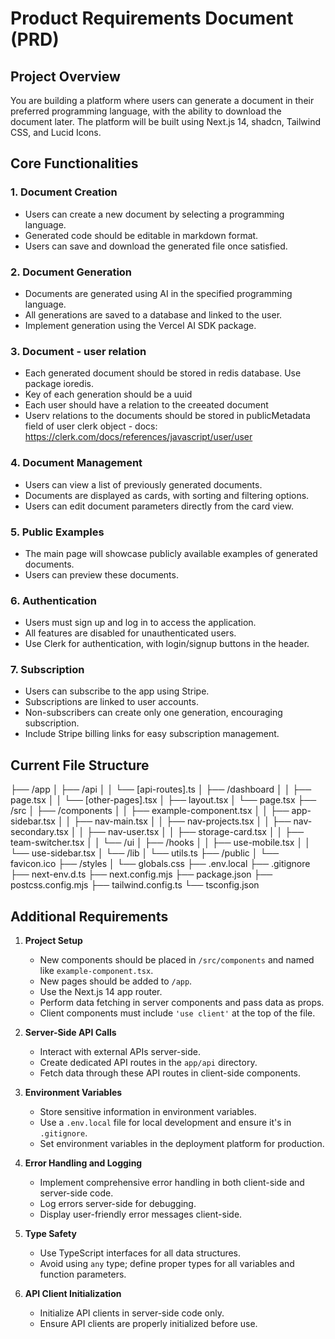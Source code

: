 # Product Requirements Document (PRD)

## Project Overview

You are building a platform where users can generate a document in their preferred programming language, with the ability to download the document later. The platform will be built using Next.js 14, shadcn, Tailwind CSS, and Lucid Icons.

## Core Functionalities

### 1. Document Creation

- Users can create a new document by selecting a programming language.
- Generated code should be editable in markdown format.
- Users can save and download the generated file once satisfied.

### 2. Document Generation

- Documents are generated using AI in the specified programming language.
- All generations are saved to a database and linked to the user.
- Implement generation using the Vercel AI SDK package.

### 3. Document - user relation

- Each generated document should be stored in redis database. Use package ioredis.
- Key of each generation should be a uuid
- Each user should have a relation to the creeated document
- Userv relations to the documents should be stored in publicMetadata field of user clerk object - docs: https://clerk.com/docs/references/javascript/user/user

### 4. Document Management

- Users can view a list of previously generated documents.
- Documents are displayed as cards, with sorting and filtering options.
- Users can edit document parameters directly from the card view.

### 5. Public Examples

- The main page will showcase publicly available examples of generated documents.
- Users can preview these documents.

### 6. Authentication

- Users must sign up and log in to access the application.
- All features are disabled for unauthenticated users.
- Use Clerk for authentication, with login/signup buttons in the header.

### 7. Subscription

- Users can subscribe to the app using Stripe.
- Subscriptions are linked to user accounts.
- Non-subscribers can create only one generation, encouraging subscription.
- Include Stripe billing links for easy subscription management.

## Current File Structure

├── /app
│ ├── /api
│ │ └── [api-routes].ts
│ ├── /dashboard
│ │ ├── page.tsx
│ │ └── [other-pages].tsx
│ ├── layout.tsx
│ └── page.tsx
├── /src
│ ├── /components
│ │ ├── example-component.tsx
│ │ ├── app-sidebar.tsx
│ │ ├── nav-main.tsx
│ │ ├── nav-projects.tsx
│ │ ├── nav-secondary.tsx
│ │ ├── nav-user.tsx
│ │ ├── storage-card.tsx
│ │ ├── team-switcher.tsx
│ │ └── /ui
│ ├── /hooks
│ │ ├── use-mobile.tsx
│ │ └── use-sidebar.tsx
│ └── /lib
│ └── utils.ts
├── /public
│ └── favicon.ico
├── /styles
│ └── globals.css
├── .env.local
├── .gitignore
├── next-env.d.ts
├── next.config.mjs
├── package.json
├── postcss.config.mjs
├── tailwind.config.ts
└── tsconfig.json

## Additional Requirements

1. **Project Setup**

   - New components should be placed in `/src/components` and named like `example-component.tsx`.
   - New pages should be added to `/app`.
   - Use the Next.js 14 app router.
   - Perform data fetching in server components and pass data as props.
   - Client components must include `'use client'` at the top of the file.

2. **Server-Side API Calls**

   - Interact with external APIs server-side.
   - Create dedicated API routes in the `app/api` directory.
   - Fetch data through these API routes in client-side components.

3. **Environment Variables**

   - Store sensitive information in environment variables.
   - Use a `.env.local` file for local development and ensure it's in `.gitignore`.
   - Set environment variables in the deployment platform for production.

4. **Error Handling and Logging**

   - Implement comprehensive error handling in both client-side and server-side code.
   - Log errors server-side for debugging.
   - Display user-friendly error messages client-side.

5. **Type Safety**

   - Use TypeScript interfaces for all data structures.
   - Avoid using `any` type; define proper types for all variables and function parameters.

6. **API Client Initialization**
   - Initialize API clients in server-side code only.
   - Ensure API clients are properly initialized before use.
